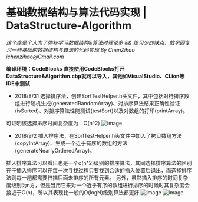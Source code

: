 # 基础数据结构与算法代码实现 | DataStructure-Algorithm
*这个库是个人为了弥补学习数据结构&算法时理论多 && 练习少的缺点，故巩固复习一些基础的数据结构与算法的代码实现 
By ChenZihao ichenzihao@Gmail.com*

**编译环境：CodeBlocks 直接使用CodeBlocks打开DataStructure&Algorithm.cbp就可以导入，其他如VisualStudio、CLion等IDE未测试**

* 2018/8/31
 选择排序法，创建SortTestHelper.h头文件，其中包括对待排序数组进行随机生成(generatedRandomArray)、对排序算法结果正确性验证(isSorted)、对排序算法性能测试(testSort)以及对数组的打印(printArray)。
 
 可证明该选择排序时间复杂度为：O(n^2)
![image](https://github.com/czhiemma/DataStructure-Algorithm/blob/master/READMEPIC/SelecetionSortTest.png)

* 2018/9/2
 插入排序法，在SortTestHelper.h头文件中加入了拷贝数组方法(copyIntArray)、生成一个近乎有序的数组的方法(generateNearlyOrderedArray)。

 插入排序算法可以看出也是一个o(n^2)级别的排序算法，其同选择排序算法的区别在于插入排序可以在每一次寻找过程只要找到合适的插入位置后退出，而选择排序法则每一趟都需要扫描后面未排序的所有元素。
 另外，虽然插入排序的时间复杂度级别为n方，但是当用它来对一个近乎有序的数组进行排序的时候时其复杂度会接近于O(n)，所以其表现比一般的O(logN)级别算法都更好
  ![image](https://github.com/czhiemma/DataStructure-Algorithm/blob/master/READMEPIC/Selection&InsertionTest.png)
  ![image](https://github.com/czhiemma/DataStructure-Algorithm/blob/master/READMEPIC/NearlySortTest.png)
